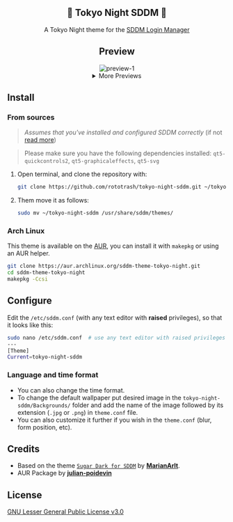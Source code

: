 <h2 align="center">🗼 Tokyo Night SDDM 🗼</h2>

<p align=center>
A Tokyo Night theme for the <a href="https://github.com/sddm/sddm">SDDM Login Manager</a>
</p>

<h2 align=center>Preview</h2>
<center>
<img src="./Previews/1.png" alt="preview-1">
<details>
<summary align=center>More Previews</summary>
<img src="./Previews/2.png" alt="preview-2">
<img src="./Previews/3.png" alt="preview-4">
<img src="./Previews/4.png" alt="preview-3">
</details>
</center>

## Install
### From sources
> _Assumes that you've installed and configured SDDM correctly_ (if not [read more](https://wiki.archlinux.org/title/SDDM))

>  Please make sure you have the following dependencies installed:
>  `qt5-quickcontrols2`, `qt5-graphicaleffects`, `qt5-svg` 

1. Open terminal, and clone the repository with:

   ```sh
   git clone https://github.com/rototrash/tokyo-night-sddm.git ~/tokyo-night-sddm
   ```

2. Them move it as follows:

   ```sh
   sudo mv ~/tokyo-night-sddm /usr/share/sddm/themes/
   ```

### Arch Linux
This theme is available on the [AUR](https://aur.archlinux.org/packages/sddm-theme-tokyo-night-git), you can install it with `makepkg` or using an AUR helper.

```sh
git clone https://aur.archlinux.org/sddm-theme-tokyo-night.git
cd sddm-theme-tokyo-night
makepkg -Ccsi
```

## Configure

Edit the `/etc/sddm.conf` (with any text editor with **raised** privileges), so that it looks like this:

```sh
sudo nano /etc/sddm.conf  # use any text editor with raised privileges
---
[Theme]
Current=tokyo-night-sddm
   ```

### Language and time format

- You can also change the time format.
- To change the default wallpaper put desired image in the `tokyo-night-sddm/Backgrounds/` folder and add the name of the image followed by its extension (`.jpg` or `.png`) in `theme.conf` file.
- You can also customize it further if you wish in the `theme.conf`
(blur, form position, etc).
## Credits

- Based on the theme [`Sugar Dark for SDDM`](https://github.com/MarianArlt/sddm-sugar-dark) by [**MarianArlt**](https://github.com/MarianArlt).
- AUR Package by [**julian-poidevin**](https://github.com/julian-poidevin)

## License

[GNU Lesser General Public License v3.0](LICENSE)
